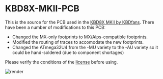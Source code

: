 # KBD8X-MKII-PCB
This is the source for the PCB used in the [KBD8X MKII by KBDfans](https://kbdfans.com/collections/kbd8x-mkii/products/coming-soon-kbd8x-mkii-custom-mechanical-keyboard-kit). There have been a number of modifications to this PCB:
- Changed the MX-only footprints to MX/Alps-compatible footprints.
- Modified the routing of traces to accomodate the new footprints.
- Changed the ATmega32U4 from the -MU variety to the -AU variety so it could be hand-soldered (due to component shortages)


Please verify the conditions of the [license](https://github.com/ai03-2725/KBD8X-MKII-PCB/blob/master/LICENSE) before using.

![render](https://github.com/andygunn/KBD8X-MKII-PCB-Alps-Compat/KBD8X-MK2-Alps-3D-render.png)

